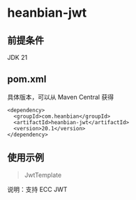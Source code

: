 # heanbian-jwt

## 前提条件

JDK 21

## pom.xml

具体版本，可以从 Maven Central 获得

```
<dependency>
  <groupId>com.heanbian</groupId>
  <artifactId>heanbian-jwt</artifactId>
  <version>20.1</version>
</dependency>
```

## 使用示例

> JwtTemplate

说明：支持 ECC JWT